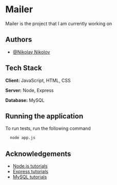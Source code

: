 
# Mailer

Mailer is the project that I am currently working on
## Authors

- [@Nikolay Nikolov](https://www.github.com/Nikolai4ac)


## Tech Stack

**Client:** JavaScript, HTML, CSS

**Server:** Node, Express

**Database:** MySQL

## Running the application

To run tests, run the following command

```bash
  node app.js
```


## Acknowledgements

 - [Node.js tutorials](https://www.w3schools.com/nodejs/)
 - [Express tutorials](https://www.tutorialspoint.com/expressjs/index.html)
 - [MySQL tutorials](https://www.w3schools.com/MySQL/default.asp)

